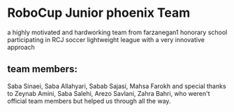 # RoboCup Junior phoenix Team
a highly motivated and hardworking team from farzanegan1 honorary school participating in RCJ soccer lightweight league with a very 
innovative approach
## team members:
Saba Sinaei, Saba Allahyari, Sabab Sajasi, Mahsa Farokh
and special thanks to Zeynab Amini, Saba Salehi, Arezo Savlani, Zahra Bahri, who weren't official team members but helped us through all the way.
